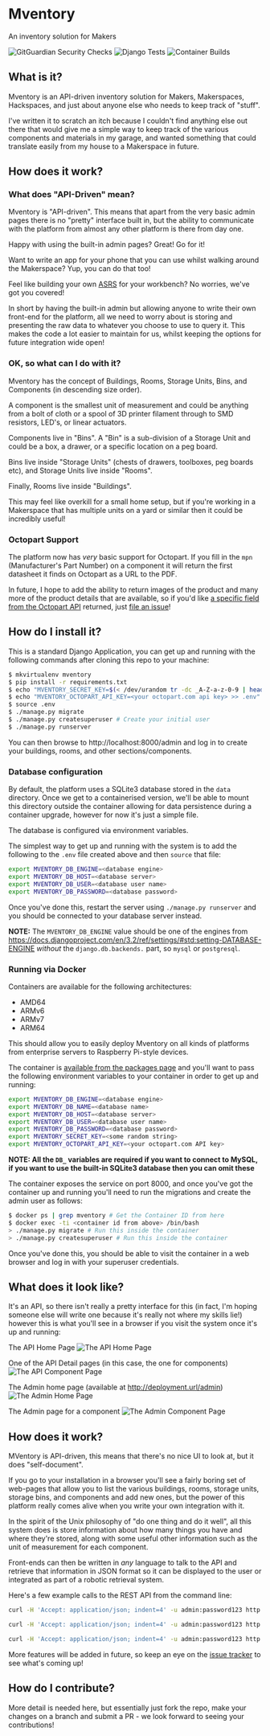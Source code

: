 # Mventory

An inventory solution for Makers

![GitGuardian Security Checks](https://github.com/proffalken/mventory/actions/workflows/gitguardian.yml/badge.svg)
 ![Django Tests](https://github.com/proffalken/mventory/actions/workflows/django_checks.yml/badge.svg)
 ![Container Builds](https://github.com/proffalken/mventory/actions/workflows/django_checks.yml/badge.svg)


## What is it?

Mventory is an API-driven inventory solution for Makers, Makerspaces, Hackspaces, and just about anyone else who needs to keep track of "stuff".

I've written it to scratch an itch because I couldn't find anything else out there that would give me a simple way to keep track of the various components and materials in my garage, and wanted something that could translate easily from my house to a Makerspace in future.

## How does it work?

### What does "API-Driven" mean?

Mventory is "API-driven".  This means that apart from the very basic admin pages there is no "pretty" interface built in, but the ability to communicate with the platform from almost any other platform is there from day one.

Happy with using the built-in admin pages? Great! Go for it!

Want to write an app for your phone that you can use whilst walking around the Makerspace? Yup, you can do that too!

Feel like building your own [ASRS](https://en.wikipedia.org/wiki/Automated_storage_and_retrieval_system) for your workbench? No worries, we've got you covered!

In short by having the built-in admin but allowing anyone to write their own front-end for the platform, all we need to worry about is storing and presenting the raw data to whatever you choose to use to query it.  This makes the code a lot easier to maintain for us, whilst keeping the options for future integration wide open!

### OK, so what can I do with it?

Mventory has the concept of Buildings, Rooms, Storage Units, Bins, and Components (in descending size order).

A component is the smallest unit of measurement and could be anything from a bolt of cloth or a spool of 3D printer filament through to SMD resistors, LED's, or linear actuators.

Components live in "Bins".  A "Bin" is a sub-division of a Storage Unit and could be a box, a drawer, or a specific location on a peg board.

Bins live inside "Storage Units" (chests of drawers, toolboxes, peg boards etc), and Storage Units live inside "Rooms".

Finally, Rooms live inside "Buildings".

This may feel like overkill for a small home setup, but if you're working in a Makerspace that has multiple units on a yard or similar then it could be incredibly useful!

### Octopart Support

The platform now has *very* basic support for Octopart.  If you fill in the `mpn` (Manufacturer's Part Number) on a component it will return the first datasheet it finds on Octopart as a URL to the PDF.

In future, I hope to add the ability to return images of the product and many more of the product details that are available, so if you'd like [a specific field from the Octopart API](https://octopart.com/api/v4/reference) returned, just [file an issue](https://github.com/proffalken/mventory/issues)!

## How do I install it?

This is a standard Django Application, you can get up and running with the following commands after cloning this repo to your machine:

```bash
$ mkvirtualenv mventory
$ pip install -r requirements.txt
$ echo "MVENTORY_SECRET_KEY=$(< /dev/urandom tr -dc _A-Z-a-z-0-9 | head -c${1:-32};echo;)" >> .env
$ echo "MVENTORY_OCTOPART_API_KEY=<your octopart.com api key> >> .env"
$ source .env
$ ./manage.py migrate
$ ./manage.py createsuperuser # Create your initial user
$ ./manage.py runserver
```

You can then browse to http://localhost:8000/admin and log in to create your buildings, rooms, and other sections/components.

### Database configuration

By default, the platform uses a SQLite3 database stored in the `data` directory.  Once we get to a containerised version, we'll be able to mount this directory outside the container allowing for data persistence during a container upgrade, however for now it's just a simple file.

The database is configured via environment variables.

The simplest way to get up and running with the system is to add the following to the `.env` file created above and then `source` that file:

```bash
export MVENTORY_DB_ENGINE=<database engine>
export MVENTORY_DB_HOST=<database server>
export MVENTORY_DB_USER=<database user name>
export MVENTORY_DB_PASSWORD=<database password>
```
Once you've done this, restart the server using `./manage.py runserver` and you should be connected to your database server instead.

**NOTE:** The `MVENTORY_DB_ENGINE` value should be one of the engines from https://docs.djangoproject.com/en/3.2/ref/settings/#std:setting-DATABASE-ENGINE *without* the `django.db.backends.` part, so `mysql` or `postgresql`.

### Running via Docker

Containers are available for the following architectures:

   * AMD64
   * ARMv6
   * ARMv7
   * ARM64

This should allow you to easily deploy Mventory on all kinds of platforms from enterprise servers to Raspberry Pi-style devices.

The container is [available from the packages page](https://github.com/users/proffalken/packages/container/package/mventory) and you'll want to pass the following environment variables to your container in order to get up and running:

```bash
export MVENTORY_DB_ENGINE=<database engine>
export MVENTORY_DB_NAME=<database name>
export MVENTORY_DB_HOST=<database server>
export MVENTORY_DB_USER=<database user name>
export MVENTORY_DB_PASSWORD=<database password>
export MVENTORY_SECRET_KEY=<some random string>
export MVENTORY_OCTOPART_API_KEY=<your octopart.com API key>
```

**NOTE: All the `DB_` variables are required if you want to connect to MySQL, if you want to use the built-in SQLite3 database then you can omit these**

The container exposes the service on port 8000, and once you've got the container up and running you'll need to run the migrations and create the admin user as follows:

```bash
$ docker ps | grep mventory # Get the Container ID from here
$ docker exec -ti <container id from above> /bin/bash
> ./manage.py migrate # Run this inside the container
> ./manage.py createsuperuser # Run this inside the container
```

Once you've done this, you should be able to visit the container in a web browser and log in with your superuser credentials.

## What does it look like?

It's an API, so there isn't really a pretty interface for this (in fact, I'm hoping someone else will write one because it's really not where my skills lie!) however this is what you'll see in a browser if you visit the system once it's up and running:

The API Home Page
![The API Home Page](media/APIHomePage.png)

One of the API Detail pages (in this case, the one for components)
![The API Component Page](media/ComponentPage.png)

The Admin home page (available at http://deployment.url/admin)
![The Admin Home Page](media/AdminHomePage.png)

The Admin page for a component
![The Admin Component Page](media/AdminComponentPage.png)

## How does it work?

MVentory is API-driven, this means that there's no nice UI to look at, but it does "self-document".

If you go to your installation in a browser you'll see a fairly boring set of web-pages that allow you to list the various buildings, rooms, storage units, storage bins, and components and add new ones, but the power of this platform really comes alive when you write your own integration with it.

In the spirit of the Unix philosophy of "do one thing and do it well", all this system does is store information about how many things you have and where they're stored, along with some useful other information such as the unit of measurement for each component.

Front-ends can then be written in *any* language to talk to the API and retrieve that information in JSON format so it can be displayed to the user or integrated as part of a robotic retrieval system.

Here's a few example calls to the REST API from the command line:

```bash
curl -H 'Accept: application/json; indent=4' -u admin:password123 http://127.0.0.1:8000/rest/components/ # list all components in the system

curl -H 'Accept: application/json; indent=4' -u admin:password123 http://127.0.0.1:8000/rest/rooms/ # list all rooms in the system

curl -H 'Accept: application/json; indent=4' -u admin:password123 http://127.0.0.1:8000/rest/components/?search=555 # return all components with the value "555" in their name or product id
```

More features will be added in future, so keep an eye on the [issue tracker](https://github.com/proffalken/mventory/labels/enhancement) to see what's coming up!

## How do I contribute?

More detail is needed here, but essentially just fork the repo, make your changes on a branch and submit a PR - we look forward to seeing your contributions!
